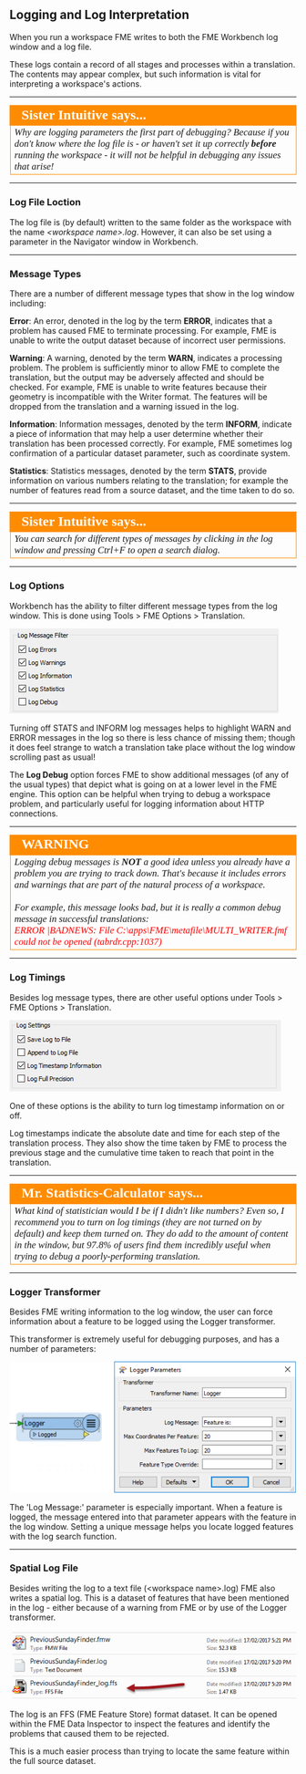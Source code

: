 ## Logging and Log Interpretation ##
When you run a workspace FME writes to both the FME Workbench log window and a log file. 

These logs contain a record of all stages and processes within a translation. The contents may appear complex, but such information is vital for interpreting a workspace's actions.

---

<!--Person X Says Section-->

<table style="border-spacing: 0px">
<tr>
<td style="vertical-align:middle;background-color:darkorange;border: 2px solid darkorange">
<i class="fa fa-quote-left fa-lg fa-pull-left fa-fw" style="color:white;padding-right: 12px;vertical-align:text-top"></i>
<span style="color:white;font-size:x-large;font-weight: bold;font-family:serif">Sister Intuitive says...</span>
</td>
</tr>

<tr>
<td style="border: 1px solid darkorange">
<span style="font-family:serif; font-style:italic; font-size:larger">
Why are logging parameters the first part of debugging? Because if you don't know where the log file is - or  haven't set it up correctly <strong>before</strong> running the workspace - it will not be helpful in debugging any issues that arise!
</span>
</td>
</tr>
</table>

---

### Log File Loction ###

The log file is (by default) written to the same folder as the workspace with the name *&lt;workspace name&gt;.log*. However, it can also be set using a parameter in the Navigator window in Workbench.

---

### Message Types ###

There are a number of different message types that show in the log window including:

**Error**: An error, denoted in the log by the term **ERROR**, indicates that a problem has caused FME to terminate processing. For example, FME is unable to write the output dataset because of incorrect user permissions.

**Warning**: A warning, denoted by the term **WARN**, indicates a processing problem. The problem is sufficiently minor to allow FME to complete the translation, but the output may be adversely affected and should be checked. For example, FME is unable to write features because their geometry is incompatible with the Writer format. The features will be dropped from the translation and a warning issued in the log.

**Information**: Information messages, denoted by the term **INFORM**, indicate a piece of information that may help a user determine whether their translation has been processed correctly. For example, FME sometimes log confirmation of a particular dataset parameter, such as coordinate system.

**Statistics**: Statistics messages, denoted by the term **STATS**, provide information on various numbers relating to the translation; for example the number of features read from a source dataset, and the time taken to do so.

---

<!--Person X Says Section-->

<table style="border-spacing: 0px">
<tr>
<td style="vertical-align:middle;background-color:darkorange;border: 2px solid darkorange">
<i class="fa fa-quote-left fa-lg fa-pull-left fa-fw" style="color:white;padding-right: 12px;vertical-align:text-top"></i>
<span style="color:white;font-size:x-large;font-weight: bold;font-family:serif">Sister Intuitive says...</span>
</td>
</tr>

<tr>
<td style="border: 1px solid darkorange">
<span style="font-family:serif; font-style:italic; font-size:larger">
You can search for different types of messages by clicking in the log window and pressing Ctrl+F to open a search dialog.
</span>
</td>
</tr>
</table>

---


### Log Options ###
Workbench has the ability to filter different message types from the log window. This is done using Tools > FME Options > Translation.

![](./Images/Img3.054.LogMessageFilterSettings.png)

Turning off STATS and INFORM log messages helps to highlight WARN and ERROR messages in the log so there is less chance of missing them; though it does feel strange to watch a translation take place without the log window scrolling past as usual! 

The **Log Debug** option forces FME to show additional messages (of any of the usual types) that depict what is going on at a lower level in the FME engine. This option can be helpful when trying to debug a workspace problem, and particularly useful for logging information about HTTP connections. 

---

<!--Warning Section--> 

<table style="border-spacing: 0px">
<tr>
<td style="vertical-align:middle;background-color:darkorange;border: 2px solid darkorange">
<i class="fa fa-exclamation-triangle fa-lg fa-pull-left fa-fw" style="color:white;padding-right: 12px;vertical-align:text-top"></i>
<span style="color:white;font-size:x-large;font-weight: bold;font-family:serif">WARNING</span>
</td>
</tr>

<tr>
<td style="border: 1px solid darkorange">
<span style="font-family:serif; font-style:italic; font-size:larger">
Logging debug messages is <strong>NOT</strong> a good idea unless you already have a problem you are trying to track down. That's because it includes errors and warnings that are part of the natural process of a workspace.
<br><br>For example, this message looks bad, but it is really a common debug message in successful translations:
<span style="color:red"><br>ERROR |BADNEWS: File C:\apps\FME\metafile\MULTI_WRITER.fmf could not be opened (tabrdr.cpp:1037)
</span>
</td>
</tr>
</table>

---


### Log Timings ###
Besides log message types, there are other useful options under Tools > FME Options > Translation.

![](./Images/Img3.055.LogGeneralSettings.png)

One of these options is the ability to turn log timestamp information on or off.

Log timestamps indicate the absolute date and time for each step of the translation process. They also show the time taken by FME to process the previous stage and the cumulative time taken to reach that point in the translation.

---

<!--Person X Says Section-->

<table style="border-spacing: 0px">
<tr>
<td style="vertical-align:middle;background-color:darkorange;border: 2px solid darkorange">
<i class="fa fa-quote-left fa-lg fa-pull-left fa-fw" style="color:white;padding-right: 12px;vertical-align:text-top"></i>
<span style="color:white;font-size:x-large;font-weight: bold;font-family:serif">Mr. Statistics-Calculator says...</span>
</td>
</tr>

<tr>
<td style="border: 1px solid darkorange">
<span style="font-family:serif; font-style:italic; font-size:larger">
What kind of statistician would I be if I didn't like numbers? Even so, I recommend you to turn on log timings (they are not turned on by default) and keep them turned on. They do add to the amount of content in the window, but 97.8% of users find them incredibly useful when trying to debug a poorly-performing translation.
</span>
</td>
</tr>
</table>

---

### Logger Transformer ###
Besides FME writing information to the log window, the user can force information about a feature to be logged using the Logger transformer.

This transformer is extremely useful for debugging purposes, and has a number of parameters:

![](./Images/Img3.056.LoggerParameters.png)

The 'Log Message:' parameter is especially important. When a feature is logged, the message entered into that parameter appears with the feature in the log window. Setting a unique message helps you locate logged features with the log search function.

---

### Spatial Log File ###

Besides writing the log to a text file (&lt;workspace name&gt;.log) FME also writes a spatial log. This is a dataset of features that have been mentioned in the log - either because of a warning from FME or by use of the Logger transformer.

![](./Images/Img3.057.SpatialLogFile.png)

The log is an FFS (FME Feature Store) format dataset. It can be opened within the FME Data Inspector to inspect the features and identify the problems that caused them to be rejected. 

This is a much easier process than trying to locate the same feature within the full source dataset.
